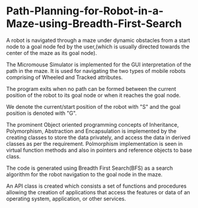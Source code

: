 # Path-Planning-for-Robot-in-a-Maze-using-Breadth-First-Search


A robot is navigated through a maze under dynamic obstacles from a start node to a goal node fed by
the user,(which is usually directed towards the center of the maze as its goal node).


The Micromouse Simulator is implemented for the GUI interpretation of the path in the maze. It is
used for navigating the two types of mobile robots comprising of Wheeled and Tracked attributes.

The program exits when no path can be formed between the current position of the robot to its goal
node or when it reaches the goal node.


We denote the current/start position of the robot with "S" and the goal position is denoted with "G".


The prominent Object oriented programming concepts of Inheritance, Polymorphism, Abstraction and
Encapsulation is implemented by the creating classes to store the data privately, and access the data
in derived classes as per the requirement. Polmorphism implementation is seen in virtual function
methods and also in pointers and reference objects to base class.


The code is generated using Breadth First Search(BFS) as a search algorithm for the robot navigation
to the goal node in the maze.


An API class is created which consists a set of functions and procedures allowing the creation of
applications that access the features or data of an operating system, application, or other services.
